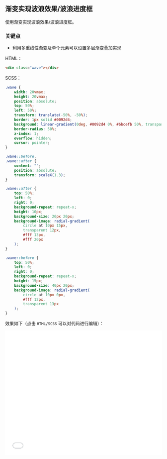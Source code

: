 ## 渐变实现波浪效果/波浪进度框

使用渐变实现波浪效果/波浪进度框。

### 关键点

+ 利用多重线性渐变及单个元素可以设置多层渐变叠加实现


HTML：

```html
<div class="wave"></div>
```

SCSS：
```scss
.wave {
    width: 20vmax;
    height: 20vmax;
    position: absolute;
    top: 50%;
    left: 50%;
    transform: translate(-50%, -50%);
    border: 1px solid #0092d4;
    background: linear-gradient(0deg, #0092d4 0%, #6bcefb 50%, transparent 50%);
    border-radius: 50%;
    z-index: 1;
    overflow: hidden;
    cursor: pointer;
}

.wave::before,
.wave::after {
    content: "";
    position: absolute;
    transform: scaleX(1.3);
}

.wave::after {
    top: 50%;
    left: 0;
    right: 0;
    background-repeat: repeat-x;
    height: 10px;
    background-size: 20px 20px;
    background-image: radial-gradient(
        circle at 10px 15px,
        transparent 12px,
        #fff 13px,
        #fff 20px
    );
}

.wave::before {
    top: 50%;
    left: 0;
    right: 0;
    background-repeat: repeat-x;
    height: 15px;
    background-size: 40px 20px;
    background-image: radial-gradient(
        circle at 10px 0px,
        #fff 12px,
        transparent 13px
    );
}
```

效果如下（点击 `HTML/SCSS` 可以对代码进行编辑）：

<iframe height='400' scrolling='no' title='使用渐变实现波浪效果' src='//codepen.io/Chokcoco/embed/VVNVJw/?height=265&theme-id=0&default-tab=result' frameborder='no' allowtransparency='true' allowfullscreen='true' style='width: 100%;'>See the Pen <a href='https://codepen.io/Chokcoco/pen/VVNVJw/'>使用渐变实现波浪效果</a> by Chokcoco (<a href='https://codepen.io/Chokcoco'>@Chokcoco</a>) on <a href='https://codepen.io'>CodePen</a>.
</iframe>
